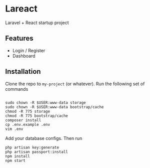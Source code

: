 # Lareact

Laravel + React startup project

## Features
- Login / Register
- Dashboard


## Installation

Clone the repo to `my-project` (or whatever). Run the following set of commands
```cd my-project
```
```
sudo chown -R $USER:www-data storage
sudo chown -R $USER:www-data bootstrap/cache
chmod -R 775 storage
chmod -R 775 bootstrap/cache
composer install
cp .env.example .env
vim .env
```
Add your database configs. Then run
```
php artisan key:generate
php artisan passport:install
npm install
npm start
```
